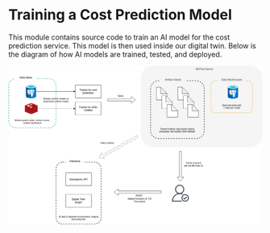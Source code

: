 # Training a Cost Prediction Model

This module contains source code to train an AI model for the cost prediction service. This model is then used inside our digital twin. Below is the diagram of how AI models are trained, tested, and deployed.

![AI service architecture](images/gh2-arch-ai.png)